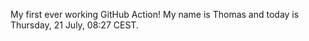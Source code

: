 My first ever working GitHub Action!
My name is Thomas and today is Thursday, 21 July, 08:27 CEST. 
